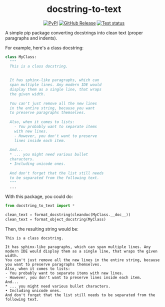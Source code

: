 <div align="center">
  
# docstring-to-text

[![PyPI][pypi-shield]][pypi-url]
[![GitHub Release][github-release-shield]][github-release-url]
[![Test status][github-tests-shield]][github-tests-url]

[pypi-shield]: https://img.shields.io/pypi/v/docstring-to-text?logo=pypi
[pypi-url]: https://pypi.org/p/docstring-to-text
[github-tests-shield]: https://github.com/Lex-DRL/Py-docstring-to-text/actions/workflows/test.yml/badge.svg?branch=main
[github-tests-url]: https://github.com/Lex-DRL/Py-docstring-to-text/actions/workflows/test.yml?query=branch%3Amain
[github-release-shield]: https://img.shields.io/github/v/release/Lex-DRL/Py-docstring-to-text?logo=github
[github-release-url]: https://github.com/Lex-DRL/Py-docstring-to-text/releases/latest
</div>

A simple pip package converting docstrings into clean text (proper paragraphs and indents).

For example, here's a class docstring:
```python
class MyClass:
  """
  This is a class docstring.
  
  
  It has sphinx-like paragraphs, which can
  span multiple lines. Any modern IDE would
  display them as a single line, that wraps
  the given width.
  
  You can't just remove all the new lines
  in the entire string, because you want
  to preserve paragraphs themselves.
  
  Also, when it comes to lists:
    - You probably want to separate items
    with new lines.
    - However, you don't want to preserve
    lines inside each item.
  
  And...
  * ... you might need various bullet
  characters.
  • Including unicode ones.
  
  And don't forget that the list still needs
  to be separated from the following text.
  """
  ...
```

With this package, you could do:
```python
from docstring_to_text import *

clean_text = format_docstring(cleandoc(MyClass.__doc__))
clean_text = format_object_docstring(MyClass)
```

Then, the resulting string would be:
```text
This is a class docstring.

It has sphinx-like paragraphs, which can span multiple lines. Any modern IDE would display them as a single line, that wraps the given width.
You can't just remove all the new lines in the entire string, because you want to preserve paragraphs themselves.
Also, when it comes to lists:
- You probably want to separate items with new lines.
- However, you don't want to preserve lines inside each item.
And...
* ... you might need various bullet characters.
• Including unicode ones.
And don't forget that the list still needs to be separated from the following text.
```
